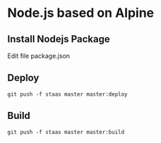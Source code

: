 # Node.js based on Alpine

## Install Nodejs Package
Edit file package.json

## Deploy
```deploy
git push -f staas master master:deploy
```

## Build
```build
git push -f staas master master:build
```